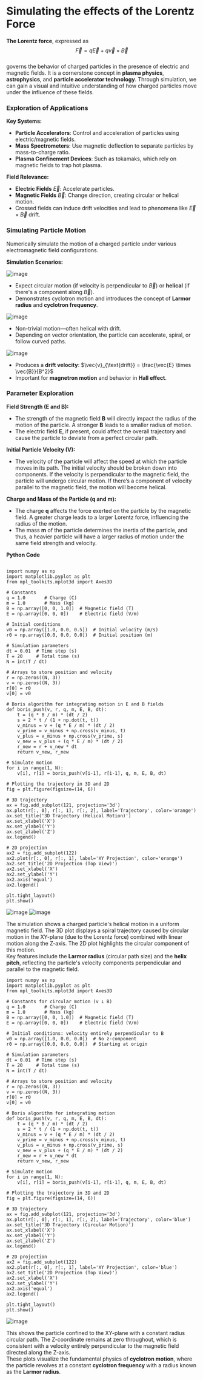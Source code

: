 # Simulating the effects of the Lorentz Force

**The Lorentz force**, expressed as  
$$\vec{F} = q\vec{E} + q\vec{v} \times \vec{B}$$  
governs the behavior of charged particles in the presence of electric and magnetic fields. It is a cornerstone concept in **plasma physics**, **astrophysics**, and **particle accelerator technology**. Through simulation, we can gain a visual and intuitive understanding of how charged particles move under the influence of these fields.

### Exploration of Applications

**Key Systems:**
- **Particle Accelerators**: Control and acceleration of particles using electric/magnetic fields.
- **Mass Spectrometers**: Use magnetic deflection to separate particles by mass-to-charge ratio.
- **Plasma Confinement Devices**: Such as tokamaks, which rely on magnetic fields to trap hot plasma.

**Field Relevance:**
- **Electric Fields** $\vec{E}$: Accelerate particles.
- **Magnetic Fields** $\vec{B}$: Change direction, creating circular or helical motion.
- Crossed fields can induce drift velocities and lead to phenomena like $\vec{E} \times \vec{B}$ drift.

### Simulating Particle Motion

Numerically simulate the motion of a charged particle under various electromagnetic field configurations.

**Simulation Scenarios:**

![image](https://github.com/user-attachments/assets/731e1e52-2506-4795-b979-8dbcedabe76a)

- Expect circular motion (if velocity is perpendicular to $\vec{B}$) or **helical** (if there's a component along $\vec{B}$).
- Demonstrates cyclotron motion and introduces the concept of **Larmor radius** and **cyclotron frequency**.

![image](https://github.com/user-attachments/assets/f15af851-73a9-4ef0-95c9-ca24a454b417)

- Non-trivial motion—often helical with drift.
- Depending on vector orientation, the particle can accelerate, spiral, or follow curved paths.

![image](https://github.com/user-attachments/assets/de06c814-c144-4a25-a102-1d8126d128bd)

- Produces a **drift velocity**: $\vec{v}_{\text{drift}} = \frac{\vec{E} \times \vec{B}}{B^2}$
- Important for **magnetron motion** and behavior in **Hall effect**.

### Parameter Exploration

**Field Strength (E and B):**
- The strength of the magnetic field **B** will directly impact the radius of the motion of the particle. A stronger **B** leads to a smaller radius of motion.
- The electric field **E**, if present, could affect the overall trajectory and cause the particle to deviate from a perfect circular path.

**Initial Particle Velocity (V):**
- The velocity of the particle will affect the speed at which the particle moves in its path. The initial velocity should be broken down into components. If the velocity is perpendicular to the magnetic field, the particle will undergo circular motion. If there’s a component of velocity parallel to the magnetic field, the motion will become helical.

**Charge and Mass of the Particle (q and m):**
- The charge **q** affects the force exerted on the particle by the magnetic field. A greater charge leads to a larger Lorentz force, influencing the radius of the motion.
- The mass **m** of the particle determines the inertia of the particle, and thus, a heavier particle will have a larger radius of motion under the same field strength and velocity.

**Python Code**

<pre><code class="language-python">
import numpy as np
import matplotlib.pyplot as plt
from mpl_toolkits.mplot3d import Axes3D

# Constants
q = 1.0       # Charge (C)
m = 1.0       # Mass (kg)
B = np.array([0, 0, 1.0])  # Magnetic field (T)
E = np.array([0, 0, 0])    # Electric field (V/m)

# Initial conditions
v0 = np.array([1.0, 0.0, 0.5])  # Initial velocity (m/s)
r0 = np.array([0.0, 0.0, 0.0])  # Initial position (m)

# Simulation parameters
dt = 0.01  # Time step (s)
T = 20     # Total time (s)
N = int(T / dt)

# Arrays to store position and velocity
r = np.zeros((N, 3))
v = np.zeros((N, 3))
r[0] = r0
v[0] = v0

# Boris algorithm for integrating motion in E and B fields
def boris_push(v, r, q, m, E, B, dt):
    t = (q * B / m) * (dt / 2)
    s = 2 * t / (1 + np.dot(t, t))
    v_minus = v + (q * E / m) * (dt / 2)
    v_prime = v_minus + np.cross(v_minus, t)
    v_plus = v_minus + np.cross(v_prime, s)
    v_new = v_plus + (q * E / m) * (dt / 2)
    r_new = r + v_new * dt
    return v_new, r_new

# Simulate motion
for i in range(1, N):
    v[i], r[i] = boris_push(v[i-1], r[i-1], q, m, E, B, dt)

# Plotting the trajectory in 3D and 2D
fig = plt.figure(figsize=(14, 6))

# 3D trajectory
ax = fig.add_subplot(121, projection='3d')
ax.plot(r[:, 0], r[:, 1], r[:, 2], label='Trajectory', color='orange')
ax.set_title('3D Trajectory (Helical Motion)')
ax.set_xlabel('X')
ax.set_ylabel('Y')
ax.set_zlabel('Z')
ax.legend()

# 2D projection
ax2 = fig.add_subplot(122)
ax2.plot(r[:, 0], r[:, 1], label='XY Projection', color='orange')
ax2.set_title('2D Projection (Top View)')
ax2.set_xlabel('X')
ax2.set_ylabel('Y')
ax2.axis('equal')
ax2.legend()

plt.tight_layout()
plt.show()
</code></pre>

![image](https://github.com/user-attachments/assets/ef16ebc4-85b7-4ba5-ab6e-2baa1e0e757a)
![image](https://github.com/user-attachments/assets/3c92c261-ad98-4e76-86da-f97d0acea338)

The simulation shows a charged particle's helical motion in a uniform magnetic field. The 3D plot displays a spiral trajectory caused by circular motion in the XY-plane (due to the Lorentz force) combined with linear motion along the Z-axis. The 2D plot highlights the circular component of this motion.  
Key features include the **Larmor radius** (circular path size) and the **helix pitch**, reflecting the particle's velocity components perpendicular and parallel to the magnetic field.

<pre><code class="language-python">import numpy as np
import matplotlib.pyplot as plt
from mpl_toolkits.mplot3d import Axes3D

# Constants for circular motion (v ⊥ B)
q = 1.0       # Charge (C)
m = 1.0       # Mass (kg)
B = np.array([0, 0, 1.0])  # Magnetic field (T)
E = np.array([0, 0, 0])    # Electric field (V/m)

# Initial conditions: velocity entirely perpendicular to B
v0 = np.array([1.0, 0.0, 0.0])  # No z-component
r0 = np.array([0.0, 0.0, 0.0])  # Starting at origin

# Simulation parameters
dt = 0.01  # Time step (s)
T = 20     # Total time (s)
N = int(T / dt)

# Arrays to store position and velocity
r = np.zeros((N, 3))
v = np.zeros((N, 3))
r[0] = r0
v[0] = v0

# Boris algorithm for integrating motion
def boris_push(v, r, q, m, E, B, dt):
    t = (q * B / m) * (dt / 2)
    s = 2 * t / (1 + np.dot(t, t))
    v_minus = v + (q * E / m) * (dt / 2)
    v_prime = v_minus + np.cross(v_minus, t)
    v_plus = v_minus + np.cross(v_prime, s)
    v_new = v_plus + (q * E / m) * (dt / 2)
    r_new = r + v_new * dt
    return v_new, r_new

# Simulate motion
for i in range(1, N):
    v[i], r[i] = boris_push(v[i-1], r[i-1], q, m, E, B, dt)

# Plotting the trajectory in 3D and 2D
fig = plt.figure(figsize=(14, 6))

# 3D trajectory
ax = fig.add_subplot(121, projection='3d')
ax.plot(r[:, 0], r[:, 1], r[:, 2], label='Trajectory', color='blue')
ax.set_title('3D Trajectory (Circular Motion)')
ax.set_xlabel('X')
ax.set_ylabel('Y')
ax.set_zlabel('Z')
ax.legend()

# 2D projection
ax2 = fig.add_subplot(122)
ax2.plot(r[:, 0], r[:, 1], label='XY Projection', color='blue')
ax2.set_title('2D Projection (Top View)')
ax2.set_xlabel('X')
ax2.set_ylabel('Y')
ax2.axis('equal')
ax2.legend()

plt.tight_layout()
plt.show()
</code></pre>

![image](https://github.com/user-attachments/assets/94ee6df1-2659-4769-a677-17771c9ae0bf)


This shows the particle confined to the XY-plane with a constant radius circular path. The Z-coordinate remains at zero throughout, which is consistent with a velocity entirely perpendicular to the magnetic field directed along the Z-axis.  
These plots visualize the fundamental physics of **cyclotron motion**, where the particle revolves at a constant **cyclotron frequency** with a radius known as the **Larmor radius**.

